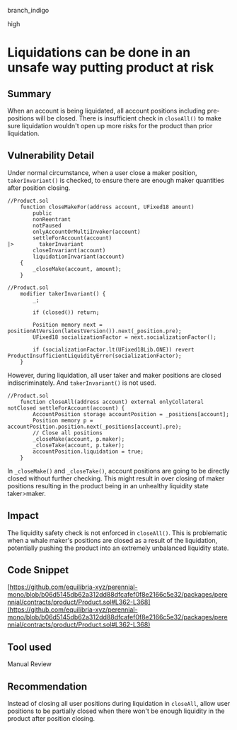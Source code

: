branch_indigo

high

# Liquidations can be done in an unsafe way putting product at risk

## Summary
When an account is being liquidated, all account positions including pre-positions will be closed. There is insufficient check in `closeAll()` to make sure liquidation wouldn't open up more risks for the product than prior liquidation.
## Vulnerability Detail
Under normal circumstance, when a user close a maker position, `takerInvariant()` is checked, to ensure there are enough maker quantities after position closing. 
```solidity
//Product.sol
    function closeMakeFor(address account, UFixed18 amount)
        public
        nonReentrant
        notPaused
        onlyAccountOrMultiInvoker(account)
        settleForAccount(account)
|>        takerInvariant
        closeInvariant(account)
        liquidationInvariant(account)
    {
        _closeMake(account, amount);
    }

```
```solidity
//Product.sol
    modifier takerInvariant() {
        _;

        if (closed()) return;

        Position memory next = positionAtVersion(latestVersion()).next(_position.pre);
        UFixed18 socializationFactor = next.socializationFactor();

        if (socializationFactor.lt(UFixed18Lib.ONE)) revert ProductInsufficientLiquidityError(socializationFactor);
    }

```
However, during liquidation, all user taker and maker positions are closed indiscriminately. And `takerInvariant()` is not used. 
```solidity
//Product.sol
    function closeAll(address account) external onlyCollateral notClosed settleForAccount(account) {
        AccountPosition storage accountPosition = _positions[account];
        Position memory p = accountPosition.position.next(_positions[account].pre);
        // Close all positions
        _closeMake(account, p.maker);
        _closeTake(account, p.taker);
        accountPosition.liquidation = true;
    }
```
In `_closeMake()` and `_closeTake()`, account positions are going to be directly closed without further checking. This might result in over closing of maker positions resulting in the product being in an unhealthy liquidity state taker>maker.
## Impact
The liquidity safety check is not enforced in `closeAll()`. This is problematic when a whale maker's positions are closed as a result of the liquidation, potentially pushing the product into an extremely unbalanced liquidity state. 
## Code Snippet
[https://github.com/equilibria-xyz/perennial-mono/blob/b06d5145db62a312dd88dfcafef0f8e2166c5e32/packages/perennial/contracts/product/Product.sol#L362-L368](https://github.com/equilibria-xyz/perennial-mono/blob/b06d5145db62a312dd88dfcafef0f8e2166c5e32/packages/perennial/contracts/product/Product.sol#L362-L368)
## Tool used

Manual Review

## Recommendation
Instead of closing all user positions during liquidation in `closeAll`, allow user positions to be partially closed when there won't be enough liquidity in the product after position closing.
